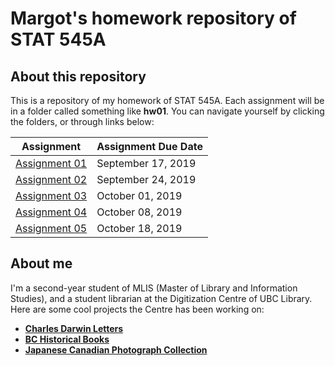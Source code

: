 # Margot's homework repository of STAT 545A
## About this repository
This is a repository of my homework of STAT 545A. Each assignment will be in a folder called something like __hw01__. You can navigate yourself by clicking the folders, or through links below:

Assignment |	Assignment Due Date
------------ | -------------
[Assignment 01](https://stat545-ubc-hw-2019-20.github.io/stat545-hw-xiaoyuanf/hw01/hw01_gapminder_slides.html)	| September 17, 2019
[Assignment 02](https://stat545-ubc-hw-2019-20.github.io/stat545-hw-xiaoyuanf/hw02/hw02_Gapminder_dplyr.html)	| September 24, 2019
[Assignment 03](https://stat545-ubc-hw-2019-20.github.io/stat545-hw-xiaoyuanf/hw03/hw03_dplyr-gplot2.html)	| October 01, 2019
[Assignment 04](https://stat545-ubc-hw-2019-20.github.io/stat545-hw-xiaoyuanf/hw04/hw04_Tidy-data-join.html)	| October 08, 2019
[Assignment 05](https://stat545-ubc-hw-2019-20.github.io/stat545-hw-xiaoyuanf/hw05/hw05_factor_figure_management.html)	| October 18, 2019


## About me

I'm a second-year student of MLIS (Master of Library and Information Studies), and a student librarian at the Digitization Centre of UBC Library. 
Here are some cool projects the Centre has been working on:
* [__Charles Darwin Letters__](https://open.library.ubc.ca/collections/darwin)
* [__BC Historical Books__](https://open.library.ubc.ca/collections/bcbooks)
* [__Japanese Canadian Photograph Collection__](https://open.library.ubc.ca/collections/jphotos)

